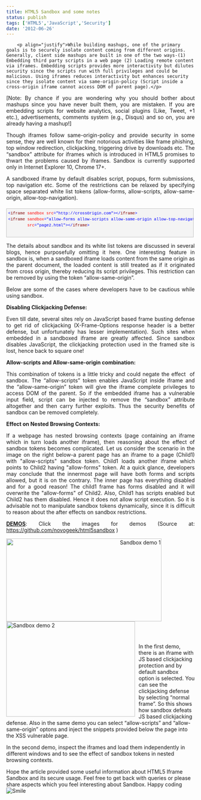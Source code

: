 ```yaml
---
title: HTML5 Sandbox and some notes
status: publish
tags: ['HTML5','JavaScript','Security']
date: '2012-06-26'
---
```



        <p align="justify">While building mashups, one of the primary goals is to securely isolate content coming from different origins. Generally, client side mashups are built in one of the two ways-(1) Embedding third party scripts in a web page (2) Loading remote content via iframes. Embedding scripts provides more interactivity but dilutes security since the scripts run with full privileges and could be malicious. Using iframes reduces interactivity but enhances security since they isolate content via same-origin-policy (Script inside a cross-origin iframe cannot access DOM of parent page).</p>
<p align="justify">[Note: By chance if you are wondering why you should bother about mashups since you have never built them, you are mistaken. If you are embedding scripts for website analytics, social plugins (Like, Tweet, +1 etc.), advertisements, comments system (e.g., Disqus) and so on, you are already having a mashup!]</p>
<p align="justify">Though iframes follow same-origin-policy and provide security in some sense, they are well known for their notorious activities like frame phishing, top window redirection, clickjacking, triggering drive by downloads etc. The &ldquo;sandbox&rdquo; attribute for iframes which is introduced in HTML5 promises to thwart the problems caused by iframes. Sandbox is currently supported only in Internet Explorer 10, Chrome 17+.</p>
<p align="justify">A sandboxed iframe by default disables script, popups, form submissions, top navigation etc. Some of the restrictions can be relaxed by specifying space separated white list tokens (allow-forms, allow-scripts, allow-same-origin, allow-top-navigation).</p>
<div id="codeSnippetWrapper" style="text-align: left; line-height: 12pt; background-color: #f4f4f4; margin: 20px 0px 10px; width: 97.5%; font-family: 'Courier New', courier, monospace; direction: ltr; height: 67px; max-height: 200px; font-size: 8pt; overflow: auto; cursor: text; border: silver 1px solid; padding: 4px;">
<div>
<pre id="codeSnippet" style="text-align: left; line-height: 12pt; background-color: #f4f4f4; margin: 0em; width: 100%; font-family: 'Courier New', courier, monospace; direction: ltr; color: black; font-size: 8pt; overflow: visible; border-style: none; padding: 0px;"><span style="color: #0000ff">&lt;</span><span style="color: #800000">iframe</span> <span style="color: #ff0000">sandbox</span> <span style="color: #ff0000">src</span><span style="color: #0000ff">="http://crossOrigin.com"</span><span style="color: #0000ff">&gt;&lt;/</span><span style="color: #800000">iframe</span><span style="color: #0000ff">&gt;</span><br /><span style="color: #0000ff">&lt;</span><span style="color: #800000">iframe</span> <span style="color: #ff0000">sandbox</span><span style="color: #0000ff">="allow-forms allow-scripts allow-same-origin allow-top-navigation"</span> <br />        <span style="color: #ff0000">src</span><span style="color: #0000ff">="page2.html"</span><span style="color: #0000ff">&gt;&lt;/</span><span style="color: #800000">iframe</span><span style="color: #0000ff">&gt;</span><br /><br /><br /></pre>
</div>
</div>
<p align="justify">The details about sandbox and its white list tokens are discussed in several blogs, hence purposefully omitting it here. One interesting feature in sandbox is, when a sandboxed iframe loads content from the same origin as the parent document, the loaded content is still treated as if it originated from cross origin, thereby reducing its script privileges. This restriction can be removed by using the token &ldquo;allow-same-origin&rdquo;.</p>
<p align="justify">Below are some of the cases where developers have to be cautious while using sandbox.</p>
<p align="justify"><strong>Disabling Clickjacking Defense:</strong></p>
<p align="justify">Even till date, several sites rely on JavaScript based frame busting defense to get rid of clickjacking (X-Frame-Options response header is a better defense, but unfortunately has lesser implementation). Such sites when embedded in a sandboxed iframe are greatly affected. Since sandbox disables JavaScript, the clickjacking protection used in the framed site is lost, hence back to square one!</p>
<p align="justify"><strong></strong></p>
<p align="justify"><strong></strong></p>
<p align="justify"><strong></strong></p>
<p align="justify"><strong></strong></p>
<p align="justify"><strong></strong></p>
<p align="justify"><strong></strong></p>
<p align="justify"><strong></strong></p>
<p align="justify"><strong>Allow-scripts and Allow-same-origin combination:</strong></p>
<p align="justify">This combination of tokens is a little tricky and could negate the effect&nbsp; of sandbox. The &ldquo;allow-scripts&rdquo; token enables JavaScript inside iframe and the &ldquo;allow-same-origin&rdquo; token will give the iframe complete privileges to access DOM of the parent. So if the embedded iframe has a vulnerable input field, script can be injected to remove the &ldquo;sandbox&rdquo; attribute altogether and then carry further exploits. Thus the security benefits of sandbox can be removed completely.</p>
<p align="justify"><strong>Effect on Nested Browsing Contexts:</strong></p>
<p align="justify">If a webpage has nested browsing contexts (page containing an iframe which in turn loads another iframe), then reasoning about the effect of sandbox tokens becomes complicated. Let us consider the scenario in the image on the right below-a parent page has an iframe to a page (Child1) with "allow-scripts" sandbox token. Child1 loads another iframe which points to Child2 having "allow-forms" token. At a quick glance, developers may conclude that the innermost page will have both forms and scripts allowed, but it is on the contrary. The inner page has everything disabled and for a good reason! The child1 frame has forms disabled and it will overwrite the "allow-forms" of Child2. Also, Child1 has scripts enabled but Child2 has them disabled. Hence it does not allow script execution. So it is advisable not to manipulate sandbox tokens dynamically, since it is difficult to reason about the after effects on sandbox restrictions.</p>
<p align="justify"><strong><span style="text-decoration: underline;">DEMOS</span></strong>: Click the images for demos (Source at: <a href="https://github.com/novogeek/html5sandbox">https://github.com/novogeek/html5sandbox</a> )</p>
<p align="right"><a href="http://novogeek.github.com/html5sandbox/" target="_blank"><img style="background-image: none; border-right-width: 0px; margin: 0px 10px 0px 0px; padding-left: 0px; padding-right: 0px; display: inline; float: left; border-top-width: 0px; border-bottom-width: 0px; border-left-width: 0px; padding-top: 0px" title="iframeSandbox1" src="/pics/articles/iframeSandbox1.jpg" border="0" alt="Sandbox demo 1" width="415" height="221" align="left" /></a></p>
<p><a href="http://novogeek.github.com/html5sandbox/parentSandbox.html" target="_blank"><img style="background-image: none; border-right-width: 0px; margin: 0px 10px 0px 0px; padding-left: 0px; padding-right: 0px; display: inline; float: left; border-top-width: 0px; border-bottom-width: 0px; border-left-width: 0px; padding-top: 0px" title="iframeSandbox2" src="/pics/articles/iframeSandbox2.jpg" border="0" alt="Sandbox demo 2" width="344" height="254" align="left" /></a></p>
<p>&nbsp;</p>
<p>&nbsp;</p>
<p>&nbsp;</p>
<p>&nbsp;</p>
<p>&nbsp;</p>
<p>&nbsp;</p>
<p>&nbsp;</p>
<p>&nbsp;</p>
<p>&nbsp;</p>
<p>In the first demo, there is an iframe with JS based clickjacking protection and by default sandbox option is selected. You can see the clickjacking defense by selecting &ldquo;normal frame&rdquo;. So this shows how sandbox defeats JS based clickjacking defense. Also in the same demo you can select &ldquo;allow-scripts&rdquo; and &ldquo;allow-same-origin&rdquo; optons and inject the snippets provided below the page into the XSS vulnerable page.</p>
<p>In the second demo, inspect the iframes and load them independently in different windows and to see the effect of sandbox tokens in nested browsing contexts.</p>
<p>Hope the article provided some useful information about HTML5 Iframe Sandbox and its secure usage. Feel free to get back with queries or please share aspects which you feel interesting about Sandbox. Happy coding <img class="wlEmoticon wlEmoticon-smile" style="border-bottom-style: none; border-left-style: none; border-top-style: none; border-right-style: none" src="http://novogeek.com/image.axd?picture=wlEmoticon-smile.png" alt="Smile" /></p>
      